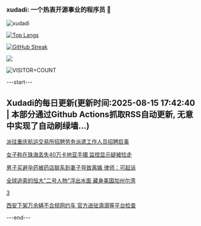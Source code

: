 ### xudadi: 一个热衷开源事业的程序员 👋

![xudadi](https://github-readme-stats-git-masterorgs-github-readme-stats-team.vercel.app/api?username=xudadi)

[![Top Langs](https://github-readme-stats.vercel.app/api/top-langs/?username=xudadi)](https://github.com/anuraghazra/github-readme-stats)

[![GitHub Streak](https://streak-stats.demolab.com?user=xudadi&locale=zh_Hans)](https://git.io/streak-stats)

![](https://raw.githubusercontent.com/xudadi/xudadi/main/assets/github-contribution-grid-snake.svg)

![VISITOR+COUNT](https://komarev.com/ghpvc/?username=xudadi&label=VISITOR+COUNT)


---start---

## Xudadi的每日更新(更新时间:2025-08-15 17:42:40 | 本部分通过Github Actions抓取RSS自动更新, 无意中实现了自动刷绿墙...)

[派往重庆航运交易所招聘劳务派遣工作人员招聘启事](https://www.gongkaoleida.com/article/2568525)

[女子称在珠海丢失40万卡地亚手镯 监控显示疑被捡走](https://m.163.com/news/article/K70PITFN053469LG.html)

[男子买避孕药被药店联系到妻子导致离婚 律师：可起诉](https://m.163.com/news/article/K70PITBR053469LG.html)

[全球追索的恒大"二号人物"浮出水面 藏身美国加州尔湾](https://m.163.com/news/article/K70OLVFB0001899O.html)

[3](https://m.163.com/touch/news/sub/domestic)

[西安下架万余辆不合规网约车 官方进驻滴滴等平台检查](https://m.163.com/news/article/K70M3090051492T3.html)

---end---
